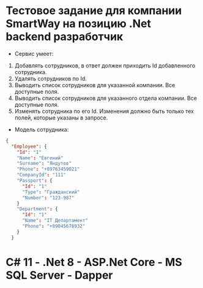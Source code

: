 # Тестовое задание для компании SmartWay на позицию .Net backend разработчик #
* Сервис умеет:
1. Добавлять сотрудников, в ответ должен приходить Id добавленного сотрудника.
2. Удалять сотрудников по Id.
3. Выводить список сотрудников для указанной компании. Все доступные поля.
4. Выводить список сотрудников для указанного отдела компании. Все доступные поля.
5. Изменять сотрудника по его Id. Изменения должно быть только тех полей, которые указаны в запросе. 
* Модель сотрудника: 
```json
{
  "Employee": {
    "Id": "1"
    "Name": "Евгений"
    "Surname": "Яндутов"
    "Phone": "+89763459021"
    "CompanyId": "111"
    "Passport": {
      "Id": "1"
      "Type": "Гражданский"
      "Number": "123-987"
    }
    "Department": {
      "Id": "1"
      "Name": "IT Департамент"
      "Phone": "+89045678932"
    }
  }
```
# C# 11 - .Net 8 - ASP.Net Core - MS SQL Server - Dapper #
